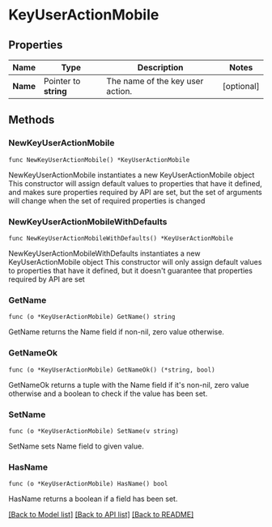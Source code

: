 # KeyUserActionMobile

## Properties

Name | Type | Description | Notes
------------ | ------------- | ------------- | -------------
**Name** | Pointer to **string** | The name of the key user action. | [optional] 

## Methods

### NewKeyUserActionMobile

`func NewKeyUserActionMobile() *KeyUserActionMobile`

NewKeyUserActionMobile instantiates a new KeyUserActionMobile object
This constructor will assign default values to properties that have it defined,
and makes sure properties required by API are set, but the set of arguments
will change when the set of required properties is changed

### NewKeyUserActionMobileWithDefaults

`func NewKeyUserActionMobileWithDefaults() *KeyUserActionMobile`

NewKeyUserActionMobileWithDefaults instantiates a new KeyUserActionMobile object
This constructor will only assign default values to properties that have it defined,
but it doesn't guarantee that properties required by API are set

### GetName

`func (o *KeyUserActionMobile) GetName() string`

GetName returns the Name field if non-nil, zero value otherwise.

### GetNameOk

`func (o *KeyUserActionMobile) GetNameOk() (*string, bool)`

GetNameOk returns a tuple with the Name field if it's non-nil, zero value otherwise
and a boolean to check if the value has been set.

### SetName

`func (o *KeyUserActionMobile) SetName(v string)`

SetName sets Name field to given value.

### HasName

`func (o *KeyUserActionMobile) HasName() bool`

HasName returns a boolean if a field has been set.


[[Back to Model list]](../README.md#documentation-for-models) [[Back to API list]](../README.md#documentation-for-api-endpoints) [[Back to README]](../README.md)


